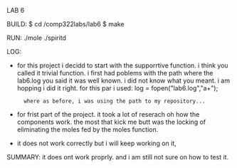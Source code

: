 LAB 6

BUILD:
$ cd /comp322labs/lab6
$ make

RUN:
./mole
./spiritd

LOG:
- for this project i decidd to start with the supporrtive function. i think you called it trivial function. i first had poblems with the path where the lab6.log you said it was well known. i did not know what you meant. i am hopping i did it right. for this par i used:
			log = fopen("lab6.log","a+");

		where as before, i was using the path to my repository... 
- for frist part of the project. it took a lot of reserach oh how the components work. the most that kick me butt was the locking of eliminating the moles fed by the moles function. 
- it does not work correctly but i will keep working on it,

SUMMARY: 
it does ont work proprly. and i am still not sure on how to test it. 